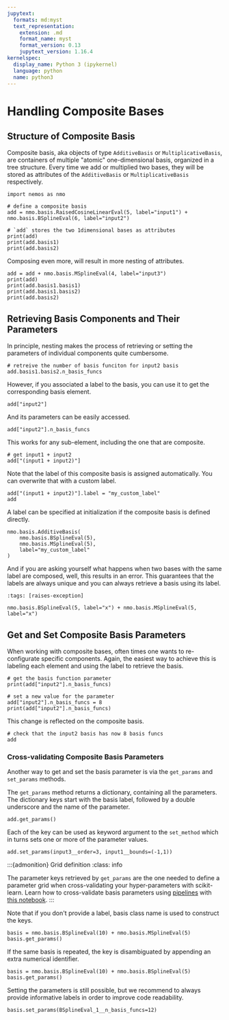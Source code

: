 ```yaml
---
jupytext:
  formats: md:myst
  text_representation:
    extension: .md
    format_name: myst
    format_version: 0.13
    jupytext_version: 1.16.4
kernelspec:
  display_name: Python 3 (ipykernel)
  language: python
  name: python3
---
```


# Handling Composite Bases

## Structure of Composite Basis

Composite basis, aka objects of type `AdditiveBasis` or `MultiplicativeBasis`, are containers of multiple "atomic" one-dimensional basis, organized in a tree structure. Every time we add or multiplied two bases, they will be stored as attributes of the `AdditiveBasis` or `MultiplicativeBasis` respectively.

```{code-cell} ipython3
import nemos as nmo

# define a composite basis
add = nmo.basis.RaisedCosineLinearEval(5, label="input1") + nmo.basis.BSplineEval(6, label="input2")

# `add` stores the two 1dimensional bases as attributes
print(add)
print(add.basis1)
print(add.basis2)
```

Composing even more, will result in more nesting of attributes.

```{code-cell} ipython3
add = add + nmo.basis.MSplineEval(4, label="input3")
print(add)
print(add.basis1.basis1)
print(add.basis1.basis2)
print(add.basis2)
```

## Retrieving Basis Components and Their Parameters
In principle, nesting makes the process of retrieving or setting the parameters of individual components quite cumbersome.  

```{code-cell} ipython3
# retreive the number of basis funciton for input2 basis
add.basis1.basis2.n_basis_funcs
```

However, if you associated a label to the basis, you can use it to get the corresponding basis element.

```{code-cell} ipython3
add["input2"]
```

And its parameters can be easily accessed.

```{code-cell} ipython3
add["input2"].n_basis_funcs
```

This works for any sub-element, including the one that are composite.

```{code-cell} ipython3
# get input1 + input2
add["(input1 + input2)"]
```

Note that the label of this composite basis is assigned automatically. You can overwrite that with a custom label.

```{code-cell} ipython3
add["(input1 + input2)"].label = "my_custom_label"
add
```

A label can be specified at initialization if the composite basis is defined directly.

```{code-cell} ipython3
nmo.basis.AdditiveBasis(
    nmo.basis.BSplineEval(5),
    nmo.basis.MSplineEval(5), 
    label="my_custom_label"
)
```

And if you are asking yourself what happens when two bases with the same label are composed, well, this results in an error.
This guarantees that the labels are always unique and you can always retrieve a basis using its label.

```{code-cell} ipython3
:tags: [raises-exception]

nmo.basis.BSplineEval(5, label="x") + nmo.basis.MSplineEval(5, label="x")
```

## Get and Set Composite Basis Parameters

When working with composite bases, often times one wants to re-configurate specific components. Again, the easiest way to achieve this is labeling each element and using the label to retrieve the basis.

```{code-cell} ipython3
# get the basis function parameter
print(add["input2"].n_basis_funcs)

# set a new value for the parameter
add["input2"].n_basis_funcs = 8
print(add["input2"].n_basis_funcs)
```

This change is reflected on the composite basis.

```{code-cell} ipython3
# check that the input2 basis has now 8 basis funcs
add
```

### Cross-validating Composite Basis Parameters
Another way to get and set the basis parameter is via the `get_params` and `set_params` methods.

The `get_params` method returns a dictionary, containing all the parameters. The dictionary keys start with the basis label, followed by a double underscore and the name of the parameter.

```{code-cell} ipython3
add.get_params()
```

Each of the key can be used as keyword argument to the `set_method` which in turns sets one or more of the parameter values.

```{code-cell} ipython3
add.set_params(input3__order=3, input1__bounds=(-1,1))
```

:::{admonition} Grid definition
:class: info

The parameter keys retrieved by `get_params` are the one needed to define a parameter grid when cross-validating your hyper-parameters with scikit-learn. Learn how to cross-validate basis parameters using [pipelines](https://scikit-learn.org/stable/modules/generated/sklearn.pipeline.Pipeline.html) with [this notebook](sklearn-how-to). 
:::


Note that if you don't provide a label, basis class name is used to construct the keys.

```{code-cell} ipython3
basis = nmo.basis.BSplineEval(10) + nmo.basis.MSplineEval(5)
basis.get_params()
```

If the same basis is repeated, the key is disambiguated by appending an extra numerical identifier.

```{code-cell} ipython3
basis = nmo.basis.BSplineEval(10) + nmo.basis.BSplineEval(5)
basis.get_params()
```

Setting the parameters is still possible, but we recommend to always provide informative labels in order to improve code readability.

```{code-cell} ipython3
basis.set_params(BSplineEval_1__n_basis_funcs=12)
```
